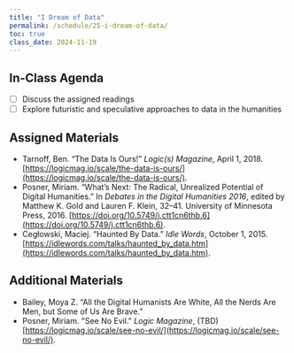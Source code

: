 ```yaml
---
title: "I Dream of Data"
permalink: /schedule/25-i-dream-of-data/
toc: true
class_date: 2024-11-19
---
```


## In-Class Agenda

- [ ] Discuss the assigned readings
- [ ] Explore futuristic and speculative approaches to data in the humanities

## Assigned Materials

- Tarnoff, Ben. “The Data Is Ours!” *Logic(s) Magazine*, April 1, 2018. [https://logicmag.io/scale/the-data-is-ours/](https://logicmag.io/scale/the-data-is-ours/).
- Posner, Miriam. “What’s Next: The Radical, Unrealized Potential of Digital Humanities.” In *Debates in the Digital Humanities 2016*, edited by Matthew K. Gold and Lauren F. Klein, 32–41. University of Minnesota Press, 2016. [https://doi.org/10.5749/j.ctt1cn6thb.6](https://doi.org/10.5749/j.ctt1cn6thb.6).
- Cegłowski, Maciej. “Haunted By Data.” *Idle Words*, October 1, 2015. [https://idlewords.com/talks/haunted_by_data.htm](https://idlewords.com/talks/haunted_by_data.htm).

## Additional Materials

- Bailey, Moya Z. “All the Digital Humanists Are White, All the Nerds Are Men, but Some of Us Are Brave.”
- Posner, Miriam. "See No Evil." *Logic Magazine*, (TBD) [https://logicmag.io/scale/see-no-evil/](https://logicmag.io/scale/see-no-evil/).